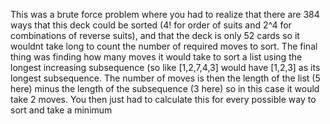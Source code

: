 This was a brute force problem where you had to realize that there are 384 ways that this deck could be sorted 
(4! for order of suits and 2^4 for combinations of reverse suits), and that the deck is only 52 cards so it wouldnt take long
to count the number of required moves to sort. The final thing was finding how many moves it would take to sort a list using the
longest increasing subsequence (so like [1,2,7,4,3] would have [1,2,3] as its longest subsequence. The number of moves is then
the length of the list (5 here) minus the length of the subsequence (3 here) so in this case it would take 2 moves. You then 
just had to calculate this for every possible way to sort and take a minimum
